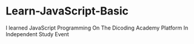 # Learn-JavaScript-Basic
I learned JavaScript Programming On The Dicoding Academy Platform In Independent Study Event
